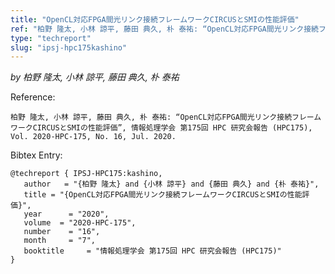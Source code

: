 ```yaml
---
title: "OpenCL対応FPGA間光リンク接続フレームワークCIRCUSとSMIの性能評価"
ref: "柏野 隆太, 小林 諒平, 藤田 典久, 朴 泰祐: “OpenCL対応FPGA間光リンク接続フレームワークCIRCUSとSMIの性能評価”, 情報処理学会 第175回 HPC 研究会報告 (HPC175), Vol. 2020-HPC-175, No. 16, Jul. 2020."
type: "techreport"
slug: "ipsj-hpc175kashino"
---
```


_by 柏野 隆太, 小林 諒平, 藤田 典久, 朴 泰祐_

Reference:

```
柏野 隆太, 小林 諒平, 藤田 典久, 朴 泰祐: “OpenCL対応FPGA間光リンク接続フレームワークCIRCUSとSMIの性能評価”, 情報処理学会 第175回 HPC 研究会報告 (HPC175), Vol. 2020-HPC-175, No. 16, Jul. 2020.
```

Bibtex Entry:

```
@techreport { IPSJ-HPC175:kashino,
   author	= "{柏野 隆太} and {小林 諒平} and {藤田 典久} and {朴 泰祐}",
   title = "{OpenCL対応FPGA間光リンク接続フレームワークCIRCUSとSMIの性能評価}",
   year 	 = "2020",
   volume  = "2020-HPC-175",
   number	 = "16",
   month	 = "7",
   booktitle     = "情報処理学会 第175回 HPC 研究会報告 (HPC175)"
}
```
